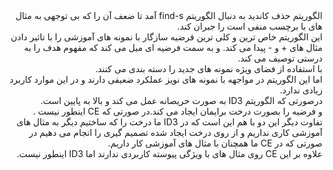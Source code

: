 <div dir="rtl">
الگوریتم حذف کاندید به دنبال الگوریتم find-s آمد تا ضعف آن را که بی توجهی به مثال های با برچسب منفی است را جبران کند.
<br/>
این الگوریتم خاص ترین و کلی ترین فرضیه سازگار با نمونه های آموزشی را  با تاثیر دادن مثال های + و - پیدا می کند. و به سمت فرضیه ای میل می کند که مفهوم هدف را به درستی توصیف می کند.
<br/>
با استفاده از فضای ویژه نمونه های جدید را دسته بندی می کنند.
<br/>
اما این الگوریتم در مواجهه با نمونه های نویز عملکرد ضعیفی دارند و در این موارد کاربرد زیادی ندارد.
<br/>
درصورتی که الگوریتم ID3 به صورت حریصانه عمل می کند و بالا به پایین است.
<br/>
و فرضیه را بصورت درخت برایمان ایجاد می کند.در صورتی که CE اینطور نیست .
<br/>
تفاوت دیگر این دو با هم این است که در ID3 ما درخت را که ساختیم دیگر به مثال های آموزشی کاری نداریم و از روی درخت ایجاد شده تصمیم گیری را انجام می دهیم در صورتی که در CE ما همچنان با مثال های آموزشی کار داریم.
<br/>
علاوه بر این CE روی مثال های با ویژگی پیوسته کاربردی ندارند اما ID3 اینطور نیست.
</div>
